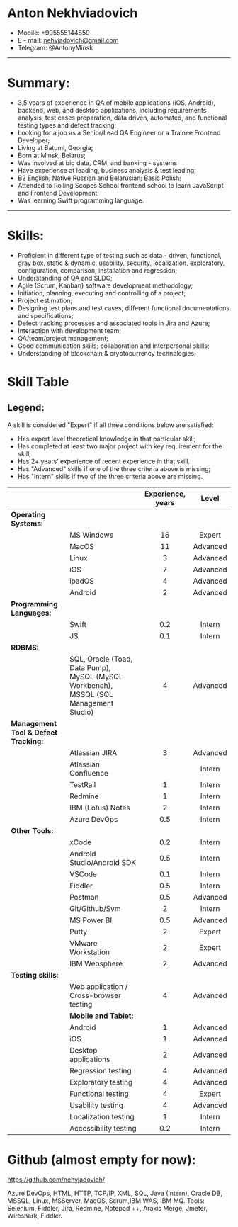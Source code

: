 # Anton Nekhviadovich
* Mobile: +995555144659
* E - mail: nehvjadovich@gmail.com 
* Telegram: @AntonyMinsk
---
# Summary:
* 3,5 years of experience in QA of mobile applications (iOS, Android), backend, web, and desktop applications, including requirements analysis, test cases preparation, data driven, automated, and functional testing types and defect tracking;
* Looking for a job as a Senior/Lead QA Engineer or a Trainee Frontend Developer;
* Living at Batumi, Georgia;
* Born at Minsk, Belarus;
* Was involved at big data, CRM, and banking - systems
* Have experience at leading, business analysis & test leading;
* B2 English; Native Russian and Belarusian; Basic Polish;
* Attended to Rolling Scopes School frontend school to learn JavaScript and Frontend Development;
* Was learning Swift programming language.
---
# Skills:
* Proficient in different type of testing such as data - driven, functional, gray box, static & dynamic, usability, security, localization, exploratory, configuration, comparison, installation and  regression;
* Understanding of QA and SLDC;
* Agile (Scrum, Kanban) software development methodology;
* Initiation, planning, executing and controlling of a project;
* Project estimation;
* Designing test plans and test cases, different functional documentations and specifications;
* Defect tracking processes and associated tools in Jira and Azure;
* Interaction with development team;
* QA/team/project management;
* Good communication skills; collaboration and interpersonal skills;
* Understanding of blockchain & cryptocurrency technologies.

# Skill Table
## Legend:
A skill is considered "Expert" if all three conditions below are satisfied:
- Has expert level theoretical knowledge in that particular skill;
- Has completed at least two major project with key requirement for the skill;
- Has 2+ years’ experience of recent experience in that skill.
- Has "Advanced" skills if one of the three criteria above is missing;
- Has "Intern" skills if two of the three criteria above are missing.                         

|||**Experience, years**|**Level**|
| :- | :- | :-: | :-: |
|**Operating Systems:**|||
||MS Windows|16|Expert|
||MacOS|11|Advanced|
||Linux|3|Advanced|
||iOS|7|Advanced|
||ipadOS|4|Advanced|
||Android|2|Advanced|
|**Programming Languages:**|||
||Swift|0.2|Intern|
||JS|0.1|Intern|
|**RDBMS:**|||
||SQL, Oracle (Toad, Data Pump), MySQL (MySQL Workbench), MSSQL (SQL Management Studio) |4|Advanced
|**Management Tool & Defect Tracking:**|||
||Atlassian JIRA|3|Advanced|
||Atlassian Confluence||Intern|
||TestRail|1|Intern|
||Redmine|1|Intern|
||IBM (Lotus) Notes|2|Intern|
||Azure DevOps|0.5|Intern|
|**Other Tools:**|||
||xCode|0.2|Intern|
||Android Studio/Android SDK|0.5|Intern|
||VSCode|0.1|Intern|
||Fiddler|0.5|Intern|
||Postman|0.5|Advanced|
||Git/Github/Svm|2|Intern|
||MS Power BI|0.5|Advanced|
||Putty|2|Expert|
||VMware Workstation|2|Expert|
||IBM Websphere|2|Advanced|
|**Testing skills:**|||
||Web application / Cross-browser testing|4|Advanced|
||**Mobile and Tablet:**|||
||Android|1|Advanced|
||iOS|1|Advanced|
||Desktop applications|2|Advanced|
||Regression testing|4|Advanced|
||Exploratory testing|4|Advanced|
||Functional testing|4|Expert|
||Usability testing|4|Advanced|
||Localization testing|1|Intern|
||Accessibility testing|0.2|Intern|
# Github (almost empty for now): 
https://github.com/nehvjadovich/

Azure DevOps,
HTML, HTTP, TCP/IP, XML, SQL, Java (Intern), Oracle DB, MSSQL, Linux, MSServer,
MacOS, Scrum,IBM WAS, IBM MQ.
Tools: Selenium, Fiddler, Jira, Redmine, Notepad ++, Araxis Merge, Jmeter, Wireshark, Fiddler.

